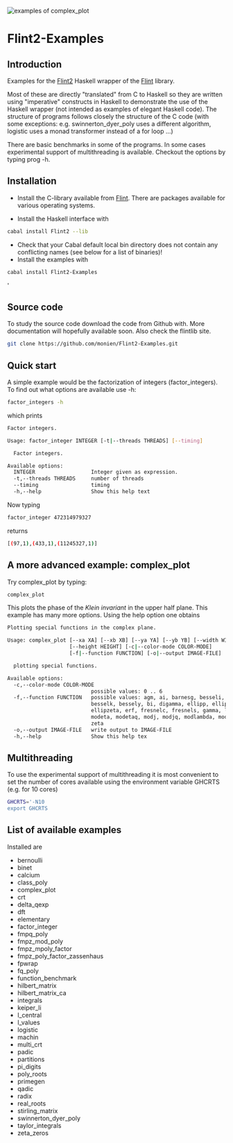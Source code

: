 ![examples of complex_plot](https://hackage.haskell.org/package/Flint2-0.1.0.1/docs/docs/out.png)

# Flint2-Examples

## Introduction

Examples for the [Flint2](https://hackage.haskell.org/package/Flint2)
Haskell wrapper of the [Flint](https://flintlib.org) library.

Most of these are directly "translated" from C to Haskell so they are
written using "imperative" constructs in Haskell to demonstrate the
use of the Haskell wrapper (not intended as examples of 
elegant Haskell code). The structure of programs follows closely the
structure of the C code (with some exceptions:
e.g. swinnerton_dyer_poly uses a different algorithm, logistic uses a
monad transformer instead of a for loop ...)

There are basic benchmarks in some of the programs. In some cases
experimental support of multithreading is available.  Checkout the
options by typing prog -h.

## Installation

- Install the C-library available from [Flint](https://flintlib.org). 
   There are packages available for various operating systems.

- Install the Haskell interface with

```bash
cabal install Flint2 --lib
```

- Check that your Cabal default local bin directory does not contain any
  conflicting names (see below for a list of binaries)!
- Install the examples with 

```bash
cabal install Flint2-Examples
```
'
## Source code

To study the source code download the code from Github with. More
documentation will hopefully available soon. Also check the flintlib site.

```bash
git clone https://github.com/monien/Flint2-Examples.git
```

## Quick start

A simple example would be the factorization of integers
(factor_integers). To find out what options are available use -h:

```bash
factor_integers -h
```

which prints

```bash
Factor integers.

Usage: factor_integer INTEGER [-t|--threads THREADS] [--timing]

  Factor integers.

Available options:
  INTEGER                  Integer given as expression.
  -t,--threads THREADS     number of threads
  --timing                 timing
  -h,--help                Show this help text
```

Now typing 

```bash
factor_integer 472314979327
```
returns
```bash
[(97,1),(433,1),(11245327,1)]
```

## A more advanced example: complex_plot
Try complex_plot by typing:

```bash
complex_plot
```
This plots  the phase of the *Klein invariant* in the upper half
plane. This example has many more options. Using the help option
one obtains

```bash
Plotting special functions in the complex plane.

Usage: complex_plot [--xa XA] [--xb XB] [--ya YA] [--yb YB] [--width WIDTH] 
                    [--height HEIGHT] [-c|--color-mode COLOR-MODE] 
                    [-f|--function FUNCTION] [-o|--output IMAGE-FILE]

  plotting special functions.

Available options:
  -c,--color-mode COLOR-MODE
                           possible values: 0 .. 6
  -f,--function FUNCTION   possible values: agm, ai, barnesg, besseli, besselj,
                           besselk, bessely, bi, digamma, ellipp, ellipsigma,
                           ellipzeta, erf, fresnelc, fresnels, gamma, lgamma,
                           modeta, modetaq, modj, modjq, modlambda, modlambdaq,
                           zeta
  -o,--output IMAGE-FILE   write output to IMAGE-FILE
  -h,--help                Show this help tex
```

## Multithreading 

To use the experimental support of multithreading it is most
convenient to set the number of cores available using the environment
variable GHCRTS (e.g. for 10 cores)

```bash
GHCRTS='-N10
export GHCRTS
```

## List of available examples

Installed are

* bernoulli
* binet
* calcium
* class_poly
* complex_plot
* crt
* delta_qexp
* dft
* elementary
* factor_integer
* fmpq_poly
* fmpz_mod_poly
* fmpz_mpoly_factor
* fmpz_poly_factor_zassenhaus
* fpwrap
* fq_poly
* function_benchmark
* hilbert_matrix
* hilbert_matrix_ca
* integrals
* keiper_li
* l_central
* l_values
* logistic
* machin
* multi_crt
* padic
* partitions
* pi_digits
* poly_roots
* primegen
* qadic
* radix
* real_roots
* stirling_matrix
* swinnerton_dyer_poly
* taylor_integrals
* zeta_zeros
